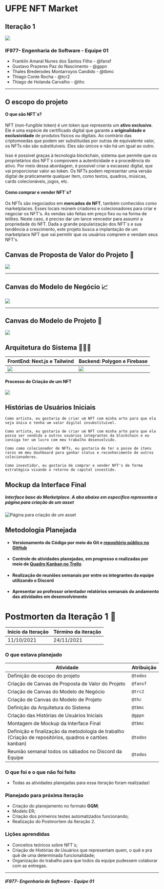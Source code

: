 # UFPE NFT Market  <img src="icon.png" style="zoom:5%;" />

## Iteração 1

![](header.jpg)



### IF977- Engenharia de Software - Equipe 01

- Franklin Amaral Nunes dos Santos Filho - @fansf
- Gustavo Prazeres Paz do Nascimento - @gppn
- Thales Brederodes Montarroyos Candido - @tbmc
- Thiago Conte Rocha - @tcr2
- Thiago de Holanda Carvalho - @thc

------

## O escopo do projeto

#### O que são NFT`s?

NFT (non-fungible token) é um token que representa um **ativo exclusivo**. Ele é uma espécie de certificado digital que garante a **originalidade e exclusividade** de produtos físicos ou digitais. Ao contrário das criptomoedas que podem ser substituídas por outras de equivalente valor, os NFTs não são substituíveis. Eles são únicos e não há um igual ao outro.

Isso é possível graças à tecnologia blockchain, sistema que permite que os proprietários dos NFT`s comprovem a autenticidade e a procedência do ativo. Por meio dessa abordagem, é possível criar a escassez digital, que vai proporcionar valor ao token. Os NFTs podem representar uma versão digital de praticamente qualquer item, como textos, quadros, músicas, cards colecionáveis, jogos, etc.

#### Como comprar e vender NFT`s?

Os NFTs são negociados em **mercados de NFT**, também conhecidos como marketplaces. Esses locais reúnem criadores e colecionadores para criar e negociar os NFT's. As vendas são feitas em preço fixo ou na forma de leilões. Neste caso, é preciso dar um lance vencedor para assumir a propriedade do NFT. Dada a grande popularização dos NFT`s e sua tendência a crescimento, este projeto busca a implantação de um marketplace NFT que vai permitir que os usuários comprem e vendam seus NFT's.



## Canvas de Proposta de Valor do Projeto 🎯

![](proposta-de-valor.png)

------

## Canvas do Modelo de Negócio 📈

![](modelo-de-negocio.png)

------

## Canvas do Modelo de Projeto 📃

![](pm-canvas.png)




## Arquitetura do Sistema 👨🏻‍💻

| FrontEnd: Next.js e Tailwind | Backend: Polygon e Firebase |
| ---------------------------- | --------------------------- |
| ![](front.jpg)               | ![](back.jpg)               |

#### Processo de Criação de um NFT

![](arquitetura.png)



## Histórias de Usuários Iniciais

```
Como artista, eu gostaria de criar um NFT com minha arte para que ela seja única e tenha um valor digital insubstituível.
```

```
Como artista, eu gostaria de criar um NFT com minha arte para que ela possa ser vendida a outros usuários integrantes da blockchain e eu consiga ter um lucro com meu trabalho desenvolvido.
```

```
Como como colecionador de NFTs, eu gostaria de ter a posse de itens raros em meu dashboard para ganhar status e reconhecimento de outros colecionadores.
```

```
Como investidor, eu gostaria de comprar e vender NFT's de forma estratégica visando o retorno do capital investido.
```



## Mockup da Interface Final

##### *Interface base do Marketplace. A aba abaixo em específico representa a página para criação de um asset*

![Página para criação de um asset](interface.jpg)



## Metodologia Planejada

- #### Versionamento do Código por meio do Git e [repositório público no GitHub](https://github.com/ThalesBMC/NFTMarketplace)

- #### Controle de atividades planejadas, em progresso e realizadas por meio de [Quadro Kanban no Trello](https://trello.com/b/JU5srUvv/quadro-kanban-projeto-es)

- #### Realização de reuniões semanais por entre os integrantes da equipe utilizando o Discord

- #### Apresentar ao professor orientador relatórios semanais do andamento das atividades em desenvolvimento



# Postmorten da Iteração 1 📜

| Início da Iteração | Término da iteração |
| ------------------ | ------------------- |
| 11/10/2021         | 24/11/2021          |


### O que estava planejado
| Atividade                                                    | Atribuição |
| ------------------------------------------------------------ | ---------- |
| Definição de escopo do projeto                               | `@todos`   |
| Criação de Canvas de Proposta de Valor do Projeto            | `@fansf`   |
| Criação de Canvas do Modelo de Negócio                       | `@trc2`    |
| Criação de Canvas do Modelo de Projeto                       | `@thc`     |
| Definição da Arquitetura do Sistema                          | `@tbmc`    |
| Criação das Histórias de Usuários Iniciais                   | `@gppn`    |
| Montagem de Mockup da Interface Final                        | `@tbmc`    |
| Definição e finalização da metodologia de trabalho (Criação de repositórios, quadros e cartões kanban) | `@todos`   |
| Reunião semanal todos os sábados no Discord da Equipe        | `@todos`   |

### O que foi e o que não foi feito

* Todas as atividades planejadas para essa iteração foram realizadas!

### Planejado para próxima iteração
- Criação do planejamento no formato **GQM**;
- Modelo ER;
- Criação dos primeiros testes automatizados funcionando;
- Realização do Postmortem da Iteração 2.

### Lições aprendidas
* Conceitos teóricos sobre NFT`s;
* Criação de Histórias de Usuários que representam quem, o quê e pra quê de uma determinada funcionalidade;
* Organização do trabalho para que todos da equipe pudessem colaborar com as entregas.

------

##### *IF977- Engenharia de Software - Equipe 01*
